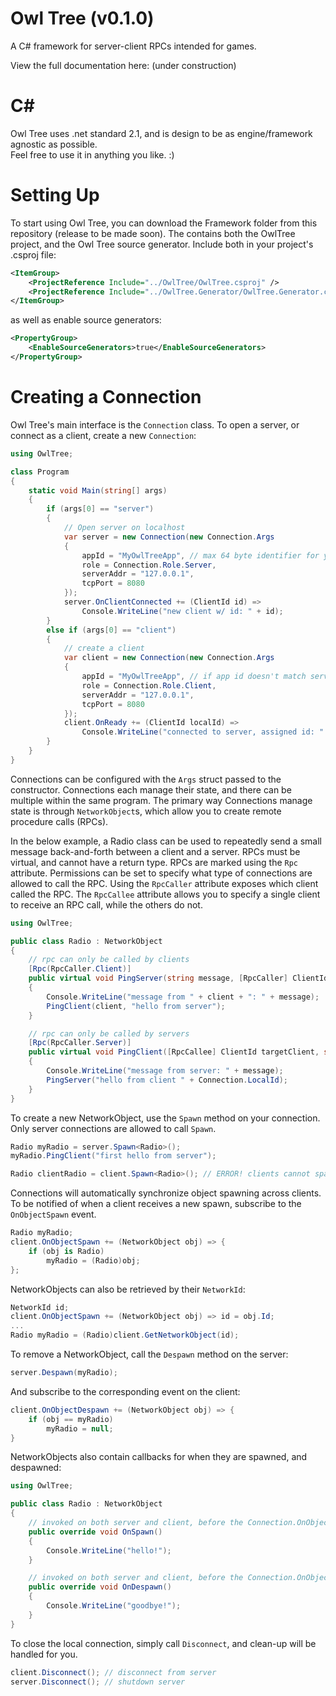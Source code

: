 # Owl Tree (v0.1.0)
A C# framework for server-client RPCs intended for games.

View the full documentation here: (under construction)

# C# 

Owl Tree uses .net standard 2.1, and is design to be as engine/framework agnostic as possible.\
Feel free to use it in anything you like. :)

# Setting Up

To start using Owl Tree, you can download the Framework folder from this repository (release to be made soon). The contains both the OwlTree project, and the Owl Tree source generator. Include both in your project's .csproj file:

```xml
<ItemGroup>
    <ProjectReference Include="../OwlTree/OwlTree.csproj" />
    <ProjectReference Include="../OwlTree.Generator/OwlTree.Generator.csproj" OutputItemType="analyzer" ReferenceOutputAssembly="false" />
</ItemGroup>
```

as well as enable source generators:

```xml
<PropertyGroup>
    <EnableSourceGenerators>true</EnableSourceGenerators>
</PropertyGroup>
```

# Creating a Connection

Owl Tree's main interface is the `Connection` class. To open a server, or connect as a client, create a new `Connection`:

```cs
using OwlTree;

class Program
{
    static void Main(string[] args)
    {
        if (args[0] == "server")
        {
            // Open server on localhost
            var server = new Connection(new Connection.Args
            {
                appId = "MyOwlTreeApp", // max 64 byte identifier for your app
                role = Connection.Role.Server,
                serverAddr = "127.0.0.1",
                tcpPort = 8080
            });
            server.OnClientConnected += (ClientId id) => 
                Console.WriteLine("new client w/ id: " + id);
        }
        else if (args[0] == "client")
        {
            // create a client
            var client = new Connection(new Connection.Args
            {
                appId = "MyOwlTreeApp", // if app id doesn't match server's id, connection will be rejected
                role = Connection.Role.Client,
                serverAddr = "127.0.0.1",
                tcpPort = 8080
            });
            client.OnReady += (ClientId localId) => 
                Console.WriteLine("connected to server, assigned id: " + localId);
        }
    }
}
```

Connections can be configured with the `Args` struct passed to the constructor. Connections each manage their state, and there can be multiple within the same program. The primary way Connections manage state is through `NetworkObject`s, which allow you to create
remote procedure calls (RPCs).

In the below example, a Radio class can be used to repeatedly send a small message back-and-forth between a client and a server. RPCs must be virtual, and cannot have a return type. RPCs are marked using the `Rpc` attribute. Permissions can be set to specify what type of connections are allowed to call the RPC. Using the `RpcCaller` attribute exposes which client called the RPC. The `RpcCallee` attribute allows you to specify a single client to receive an RPC call, while the others do not.

```cs
using OwlTree;

public class Radio : NetworkObject
{
    // rpc can only be called by clients
    [Rpc(RpcCaller.Client)]
    public virtual void PingServer(string message, [RpcCaller] ClientId client = default)
    {
        Console.WriteLine("message from " + client + ": " + message);
        PingClient(client, "hello from server");
    }

    // rpc can only be called by servers
    [Rpc(RpcCaller.Server)]
    public virtual void PingClient([RpcCallee] ClientId targetClient, string message)
    {
        Console.WriteLine("message from server: " + message);
        PingServer("hello from client " + Connection.LocalId);
    }
}
```

To create a new NetworkObject, use the `Spawn` method on your connection. Only server connections are allowed to call `Spawn`.

```cs
Radio myRadio = server.Spawn<Radio>();
myRadio.PingClient("first hello from server");

Radio clientRadio = client.Spawn<Radio>(); // ERROR! clients cannot spawn
```

Connections will automatically synchronize object spawning across clients. To be notified of when a client receives a new spawn, subscribe to the `OnObjectSpawn` event.

```cs
Radio myRadio;
client.OnObjectSpawn += (NetworkObject obj) => {
    if (obj is Radio)
        myRadio = (Radio)obj;
};
```

NetworkObjects can also be retrieved by their `NetworkId`:

```cs
NetworkId id;
client.OnObjectSpawn += (NetworkObject obj) => id = obj.Id;
...
Radio myRadio = (Radio)client.GetNetworkObject(id);
```

To remove a NetworkObject, call the `Despawn` method on the server:

```cs
server.Despawn(myRadio);
```

And subscribe to the corresponding event on the client:

```cs
client.OnObjectDespawn += (NetworkObject obj) => {
    if (obj == myRadio)
        myRadio = null;
}
```

NetworkObjects also contain callbacks for when they are spawned, and despawned:

```cs
using OwlTree;

public class Radio : NetworkObject
{
    // invoked on both server and client, before the Connection.OnObjectSpawn event is invoked
    public override void OnSpawn()
    {
        Console.WriteLine("hello!");
    }

    // invoked on both server and client, before the Connection.OnObjectDespawn event is invoked
    public override void OnDespawn()
    {
        Console.WriteLine("goodbye!");
    }
}
```

To close the local connection, simply call `Disconnect`, and clean-up will be handled for you.

```cs
client.Disconnect(); // disconnect from server
server.Disconnect(); // shutdown server
```